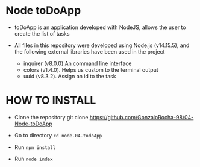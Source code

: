 # Node toDoApp

* toDoApp is an application developed with NodeJS, allows the user to create the list of tasks

* All files in this repository were developed using Node.js (v14.15.5), and the following external libraries have been used in the project

    - inquirer (v8.0.0) An command line interface
    - colors (v1.4.0). Helps us custom to the terminal output 
    - uuid (v8.3.2). Assign an id to the task 
# HOW TO INSTALL

- Clone the repository git clone https://github.com/GonzaloRocha-98/04-Node-toDoApp

- Go to directory `cd node-04-todoApp`

- Run `npm install`

- Run `node index`
